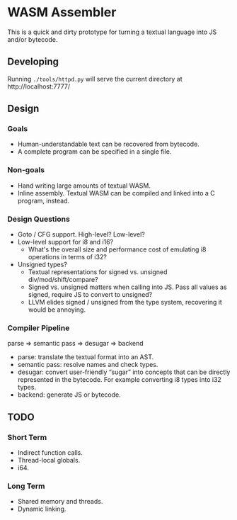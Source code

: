 # WASM Assembler

This is a quick and dirty prototype for turning a textual language into JS and/or bytecode.

## Developing

Running `./tools/httpd.py` will serve the current directory at http://localhost:7777/

## Design

### Goals

* Human-understandable text can be recovered from bytecode.
* A complete program can be specified in a single file.

### Non-goals

* Hand writing large amounts of textual WASM.
* Inline assembly.  Textual WASM can be compiled and linked into a C program, instead.

### Design Questions

* Goto / CFG support.  High-level?  Low-level?
* Low-level support for i8 and i16?
  * What's the overall size and performance cost of emulating i8 operations in terms of i32?
* Unsigned types?
  * Textual representations for signed vs. unsigned div/mod/shift/compare?
  * Signed vs. unsigned matters when calling into JS.  Pass all values as signed, require JS to convert to unsigned?
  * LLVM elides signed / unsigned from the type system, recovering it would be annoying.

### Compiler Pipeline

parse => semantic pass => desugar => backend

* parse: translate the textual format into an AST.
* semantic pass: resolve names and check types.
* desugar: convert user-friendly “sugar” into concepts that can be directly represented in the bytecode.  For example converting i8 types into i32 types.
* backend: generate JS or bytecode.

## TODO

### Short Term

* Indirect function calls.
* Thread-local globals.
* i64.

### Long Term

* Shared memory and threads.
* Dynamic linking.

